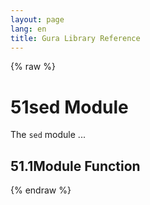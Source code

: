 ```yaml
---
layout: page
lang: en
title: Gura Library Reference
---
```


{% raw %}
<h1><span class="caption-index-1">51</span><a name="anchor-51"></a>sed Module</h1>
<p>
The <code>sed</code> module ...
</p>
<h2><span class="caption-index-2">51.1</span><a name="anchor-51-1"></a>Module Function</h2>
<p />

{% endraw %}
